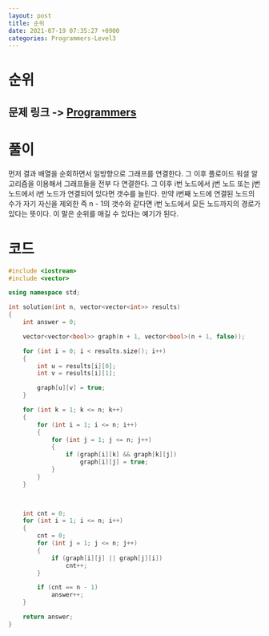 ```yaml
---
layout: post
title: 순위
date: 2021-07-19 07:35:27 +0900
categories: Programmers-Level3
---
```


# 순위
## 문제 링크 -> [Programmers](https://programmers.co.kr/learn/courses/30/lessons/49191)

# 풀이
먼저 결과 배열을 순회하면서 일방향으로 그래프를 연결한다. 그 이후 플로이드 워셜 알고리즘을 이용해서 그래프들을 전부 다 연결한다. 그 이후 i번 노드에서 j번 노드 또는 j번 노드에서 i번 노드가 연결되어 있다면 갯수를 늘린다. 만약 i번째 노드에 연결된 노드의 수가 자기 자신을 제외한 즉 n - 1의 갯수와 같다면 i번 노드에서 모든 노드까지의 경로가 있다는 뜻이다. 이 말은 순위를 매길 수 있다는 예기가 된다.

# 코드
```c++
#include <iostream>
#include <vector>

using namespace std;

int solution(int n, vector<vector<int>> results) 
{
    int answer = 0;

    vector<vector<bool>> graph(n + 1, vector<bool>(n + 1, false));

    for (int i = 0; i < results.size(); i++)
    {
        int u = results[i][0];
        int v = results[i][1];

        graph[u][v] = true;
    }

    for (int k = 1; k <= n; k++)
    {
        for (int i = 1; i <= n; i++)
        {
            for (int j = 1; j <= n; j++)
            {
                if (graph[i][k] && graph[k][j])
                    graph[i][j] = true;
            }
        }
    }


    
    int cnt = 0;
    for (int i = 1; i <= n; i++)
    {
        cnt = 0;
        for (int j = 1; j <= n; j++)
        {
            if (graph[i][j] || graph[j][i])
                cnt++;
        }

        if (cnt == n - 1)
            answer++;
    }

    return answer;
}
```